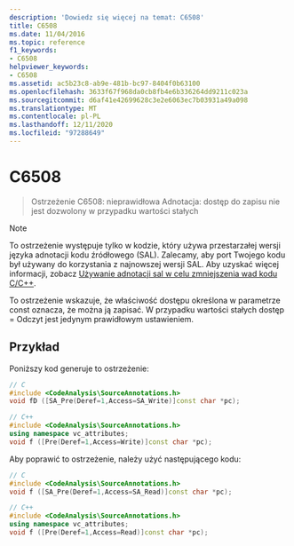 ```yaml
---
description: 'Dowiedz się więcej na temat: C6508'
title: C6508
ms.date: 11/04/2016
ms.topic: reference
f1_keywords:
- C6508
helpviewer_keywords:
- C6508
ms.assetid: ac5b23c8-ab9e-481b-bc97-8404f0b63100
ms.openlocfilehash: 3633f67f968da0cb8fb4e6b336264dd9211c023a
ms.sourcegitcommit: d6af41e42699628c3e2e6063ec7b03931a49a098
ms.translationtype: MT
ms.contentlocale: pl-PL
ms.lasthandoff: 12/11/2020
ms.locfileid: "97288649"
---
```

# <a name="c6508"></a>C6508

> Ostrzeżenie C6508: nieprawidłowa Adnotacja: dostęp do zapisu nie jest dozwolony w przypadku wartości stałych

> [!NOTE]
> To ostrzeżenie występuje tylko w kodzie, który używa przestarzałej wersji języka adnotacji kodu źródłowego (SAL). Zalecamy, aby port Twojego kodu był używany do korzystania z najnowszej wersji SAL. Aby uzyskać więcej informacji, zobacz [Używanie adnotacji sal w celu zmniejszenia wad kodu C/C++](../code-quality/using-sal-annotations-to-reduce-c-cpp-code-defects.md).

To ostrzeżenie wskazuje, że właściwość dostępu określona w parametrze const oznacza, że można ją zapisać. W przypadku wartości stałych dostęp = Odczyt jest jedynym prawidłowym ustawieniem.

## <a name="example"></a>Przykład

Poniższy kod generuje to ostrzeżenie:

```cpp
// C
#include <CodeAnalysis\SourceAnnotations.h>
void fD ([SA_Pre(Deref=1,Access=SA_Write)]const char *pc);

// C++
#include <CodeAnalysis\SourceAnnotations.h>
using namespace vc_attributes;
void f ([Pre(Deref=1,Access=Write)]const char *pc);
```

Aby poprawić to ostrzeżenie, należy użyć następującego kodu:

```cpp
// C
#include <CodeAnalysis\SourceAnnotations.h>
void f ([SA_Pre(Deref=1,Access=SA_Read)]const char *pc);

// C++
#include <CodeAnalysis\SourceAnnotations.h>
using namespace vc_attributes;
void f ([Pre(Deref=1,Access=Read)]const char *pc);
```
